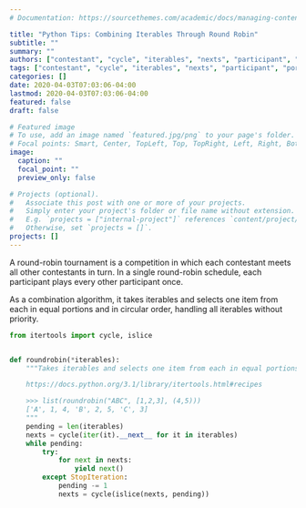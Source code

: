 ```yaml
---
# Documentation: https://sourcethemes.com/academic/docs/managing-content/

title: "Python Tips: Combining Iterables Through Round Robin"
subtitle: ""
summary: ""
authors: ["contestant", "cycle", "iterables", "nexts", "participant", "portion", "python", "robin", "roundrobin"]
tags: ["contestant", "cycle", "iterables", "nexts", "participant", "portion", "python", "robin", "roundrobin"]
categories: []
date: 2020-04-03T07:03:06-04:00
lastmod: 2020-04-03T07:03:06-04:00
featured: false
draft: false

# Featured image
# To use, add an image named `featured.jpg/png` to your page's folder.
# Focal points: Smart, Center, TopLeft, Top, TopRight, Left, Right, BottomLeft, Bottom, BottomRight.
image:
  caption: ""
  focal_point: ""
  preview_only: false

# Projects (optional).
#   Associate this post with one or more of your projects.
#   Simply enter your project's folder or file name without extension.
#   E.g. `projects = ["internal-project"]` references `content/project/deep-learning/index.md`.
#   Otherwise, set `projects = []`.
projects: []
---
```


A round-robin tournament is a competition in which each contestant meets all other contestants in turn. In a single round-robin schedule, each participant plays every other participant once.

As a combination algorithm, it takes iterables and selects one item from each in equal portions and in circular order, handling all iterables without priority.

```python
from itertools import cycle, islice


def roundrobin(*iterables):
    """Takes iterables and selects one item from each in equal portions and in circular order.

    https://docs.python.org/3.1/library/itertools.html#recipes

    >>> list(roundrobin("ABC", [1,2,3], (4,5)))
    ['A', 1, 4, 'B', 2, 5, 'C', 3]
    """
    pending = len(iterables)
    nexts = cycle(iter(it).__next__ for it in iterables)
    while pending:
        try:
            for next in nexts:
                yield next()
        except StopIteration:
            pending -= 1
            nexts = cycle(islice(nexts, pending))
```
